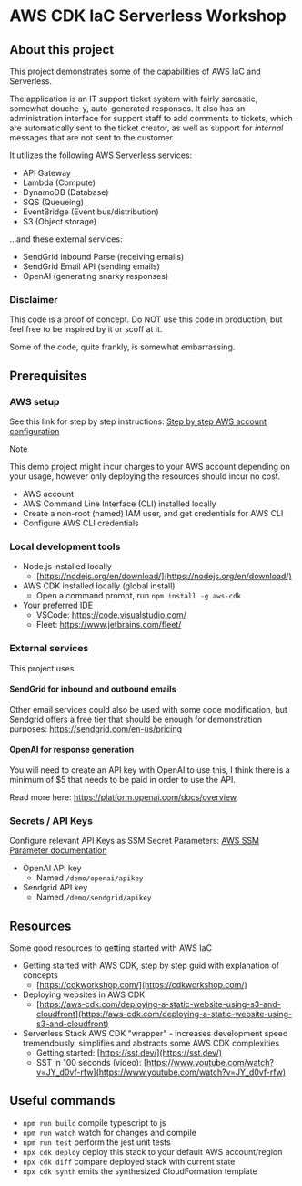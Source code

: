 # AWS CDK IaC Serverless Workshop

## About this project

This project demonstrates some of the capabilities of AWS IaC and Serverless.

The application is an IT support ticket system with fairly sarcastic, somewhat douche-y, auto-generated responses.
It also has an administration interface for support staff to add comments to tickets,
which are automatically sent to the ticket creator,
as well as support for _internal_ messages that are not sent to the customer.

It utilizes the following AWS Serverless services:

* API Gateway
* Lambda (Compute)
* DynamoDB (Database)
* SQS (Queueing)
* EventBridge (Event bus/distribution)
* S3 (Object storage)

...and these external services:

* SendGrid Inbound Parse (receiving emails)
* SendGrid Email API (sending emails)
* OpenAI (generating snarky responses)

### Disclaimer

This code is a proof of concept. Do NOT use this code in production, but feel free to be inspired by it or scoff at it.

Some of the code, quite frankly, is somewhat embarrassing.

## Prerequisites

### AWS setup

See this link for step by step instructions: [Step by step AWS account configuration](https://chat.openai.com/share/b71b3ba1-e9dc-4af9-9011-8357c37176d6)

> [!NOTE]
> This demo project might incur charges to your AWS account depending on your usage, however only deploying the resources should incur no cost.

- AWS account
- AWS Command Line Interface (CLI) installed locally
- Create a non-root (named) IAM user, and get credentials for AWS CLI
- Configure AWS CLI credentials

### Local development tools

- Node.js installed locally
    - [https://nodejs.org/en/download/](https://nodejs.org/en/download/)
- AWS CDK installed locally (global install)
    - Open a command prompt, run `npm install -g aws-cdk`
- Your preferred IDE
    - VSCode: https://code.visualstudio.com/
    - Fleet: https://www.jetbrains.com/fleet/

### External services

This project uses

#### SendGrid for inbound and outbound emails

Other email services could also be used with some code modification,
but Sendgrid offers a free tier that should be enough for demonstration purposes: https://sendgrid.com/en-us/pricing

#### OpenAI for response generation

You will need to create an API key with OpenAI to use this, I think there is a minimum of $5 that needs to be paid
in order to use the API.

Read more here: https://platform.openai.com/docs/overview

### Secrets / API Keys

Configure relevant API Keys as SSM Secret Parameters: [AWS SSM Parameter documentation](https://docs.aws.amazon.com/systems-manager/latest/userguide/parameter-create-console.html)

- OpenAI API key
    - Named `/demo/openai/apikey`
- Sendgrid API key
    - Named `/demo/sendgrid/apikey`



## Resources

Some good resources to getting started with AWS IaC

- Getting started with AWS CDK, step by step guid with explanation of concepts
    - [https://cdkworkshop.com/](https://cdkworkshop.com/)
- Deploying websites in AWS CDK
    - [https://aws-cdk.com/deploying-a-static-website-using-s3-and-cloudfront](https://aws-cdk.com/deploying-a-static-website-using-s3-and-cloudfront)
- Serverless Stack AWS CDK "wrapper" - increases development speed tremendously, simplifies and abstracts some AWS CDK complexities
    - Getting started: [https://sst.dev/](https://sst.dev/)
    - SST in 100 seconds (video): [https://www.youtube.com/watch?v=JY_d0vf-rfw](https://www.youtube.com/watch?v=JY_d0vf-rfw)

## Useful commands

* `npm run build`   compile typescript to js
* `npm run watch`   watch for changes and compile
* `npm run test`    perform the jest unit tests
* `npx cdk deploy`  deploy this stack to your default AWS account/region
* `npx cdk diff`    compare deployed stack with current state
* `npx cdk synth`   emits the synthesized CloudFormation template
